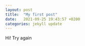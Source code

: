 ```yaml
---
layout: post
title:  "My first post"
date:   2021-09-25 19:43:57 +0200
categories: jekyll update
---
```


Hi! Try again
